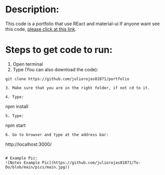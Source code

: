 # Description:
This code is a portfolio that use REact and material-ui
If anyone want see this code, [please click at this link](https://juliorojas81871.github.io/To-Do/).

# Steps to get code to run:
1. Open terminal
2. Type (You can also download the code):
```
git clone https://github.com/juliorojas81871/portfolio

3. Make sure that you are in the right folder, if not cd to it.

4. Type: 
```
npm install
```
5. Type: 
```
npm start
```
6. Go to browser and type at the address bar: 
```
http://localhost:3000/
```

# Example Pic:
![Notes Example Pic](https://github.com/juliorojas81871/To-Do/blob/main/pics/main.jpg))